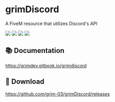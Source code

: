 # grimDiscord
A FiveM resource that utilizes Discord's API

![](https://img.shields.io/github/downloads/itsEntity/entityDiscord/total?logo=github)
![](https://img.shields.io/github/downloads/itsEntity/entityDiscord/latest/total?logo=github)
![](https://img.shields.io/github/contributors/itsEntity/entityDiscord?logo=github)
![](https://img.shields.io/github/v/release/itsEntity/entityDiscord?logo=github) 

## 📚 Documentation
https://grimdev.gitbook.io/grimdiscord

## 💾 Download
https://github.com/grim-03/grimDiscord/releases
